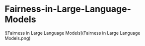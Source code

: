 # Fairness-in-Large-Language-Models

![Fairness in Large Language Models](Fairness in Large Language Models.png)
